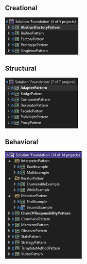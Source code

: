 ## Creational
![Creational](https://raw.githubusercontent.com/p4ndev/design-patterns/main/creational.jpg)

## Structural
![Structural](https://raw.githubusercontent.com/p4ndev/design-patterns/main/structural.jpg)

## Behavioral
![Behavioral](https://raw.githubusercontent.com/p4ndev/design-patterns/main/behavioral.jpg)
